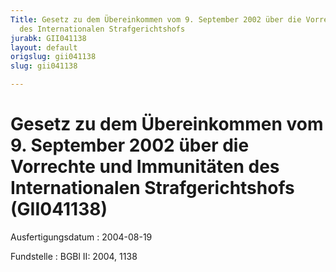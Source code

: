 ```yaml
---
Title: Gesetz zu dem Übereinkommen vom 9. September 2002 über die Vorrechte und Immunitäten
  des Internationalen Strafgerichtshofs
jurabk: GII041138
layout: default
origslug: gii041138
slug: gii041138

---
```


# Gesetz zu dem Übereinkommen vom 9. September 2002 über die Vorrechte und Immunitäten des Internationalen Strafgerichtshofs (GII041138)

Ausfertigungsdatum
:   2004-08-19

Fundstelle
:   BGBl II: 2004, 1138

